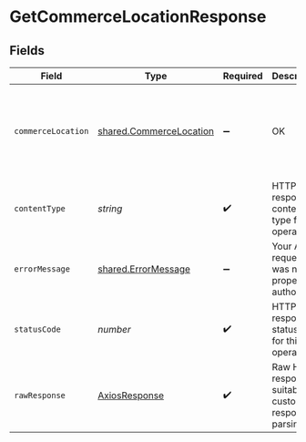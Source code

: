 # GetCommerceLocationResponse


## Fields

| Field                                                                                                                                                                                                                                                                                   | Type                                                                                                                                                                                                                                                                                    | Required                                                                                                                                                                                                                                                                                | Description                                                                                                                                                                                                                                                                             | Example                                                                                                                                                                                                                                                                                 |
| --------------------------------------------------------------------------------------------------------------------------------------------------------------------------------------------------------------------------------------------------------------------------------------- | --------------------------------------------------------------------------------------------------------------------------------------------------------------------------------------------------------------------------------------------------------------------------------------- | --------------------------------------------------------------------------------------------------------------------------------------------------------------------------------------------------------------------------------------------------------------------------------------- | --------------------------------------------------------------------------------------------------------------------------------------------------------------------------------------------------------------------------------------------------------------------------------------- | --------------------------------------------------------------------------------------------------------------------------------------------------------------------------------------------------------------------------------------------------------------------------------------- |
| `commerceLocation`                                                                                                                                                                                                                                                                      | [shared.CommerceLocation](../../../sdk/models/shared/commercelocation.md)                                                                                                                                                                                                               | :heavy_minus_sign:                                                                                                                                                                                                                                                                      | OK                                                                                                                                                                                                                                                                                      | {"id":"15","name":"London Warehouse","address":{"type":"Inventory","line1":"Warner House","line2":"98 Theobald's Road","city":"London","region":"","country":"United Kingdom","postalCode":"WC1X 8WB"},"modifiedDate":"2020-08-12T14:37:37","sourceModifiedDate":"2020-08-12T14:37:37"} |
| `contentType`                                                                                                                                                                                                                                                                           | *string*                                                                                                                                                                                                                                                                                | :heavy_check_mark:                                                                                                                                                                                                                                                                      | HTTP response content type for this operation                                                                                                                                                                                                                                           |                                                                                                                                                                                                                                                                                         |
| `errorMessage`                                                                                                                                                                                                                                                                          | [shared.ErrorMessage](../../../sdk/models/shared/errormessage.md)                                                                                                                                                                                                                       | :heavy_minus_sign:                                                                                                                                                                                                                                                                      | Your API request was not properly authorized.                                                                                                                                                                                                                                           |                                                                                                                                                                                                                                                                                         |
| `statusCode`                                                                                                                                                                                                                                                                            | *number*                                                                                                                                                                                                                                                                                | :heavy_check_mark:                                                                                                                                                                                                                                                                      | HTTP response status code for this operation                                                                                                                                                                                                                                            |                                                                                                                                                                                                                                                                                         |
| `rawResponse`                                                                                                                                                                                                                                                                           | [AxiosResponse](https://axios-http.com/docs/res_schema)                                                                                                                                                                                                                                 | :heavy_check_mark:                                                                                                                                                                                                                                                                      | Raw HTTP response; suitable for custom response parsing                                                                                                                                                                                                                                 |                                                                                                                                                                                                                                                                                         |